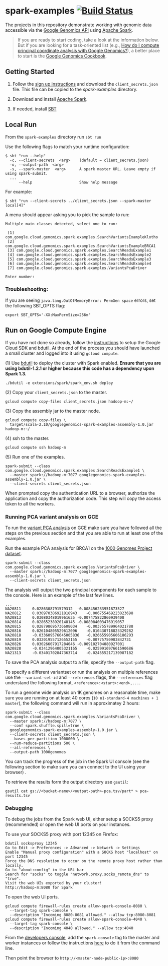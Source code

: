 spark-examples [![Build Status](https://img.shields.io/travis/googlegenomics/spark-examples.svg?style=flat)](https://travis-ci.org/googlegenomics/spark-examples)
==============

The projects in this repository demonstrate working with genomic data accessible via the [Google Genomics API](https://cloud.google.com/genomics/) using [Apache Spark](http://spark.apache.org/).

> If you are ready to start coding, take a look at the information below.  But if you are
> looking for a task-oriented list (e.g., [How do I compute principal coordinate analysis
> with Google Genomics?](http://googlegenomics.readthedocs.org/en/latest/use_cases/compute_principal_coordinate_analysis/index.html)),
> a better place to start is the [Google Genomics Cookbook](http://googlegenomics.readthedocs.org/en/latest/index.html).

Getting Started
---------------

 1. Follow the [sign up instructions](https://cloud.google.com/genomics/install-genomics-tools#authenticate) and download the `client_secrets.json` file. This file can be copied to the _spark-examples_ directory.

 2. Download and install [Apache Spark](https://spark.apache.org/downloads.html).

 3. If needed, install [SBT](http://www.scala-sbt.org/release/docs/Getting-Started/Setup.html)

Local Run
---------
From the `spark-examples` directory run `sbt run`

Use the following flags to match your runtime configuration:

```
$ sbt "run --help"
  -c, --client-secrets  <arg>    (default = client_secrets.json)
  -o, --output-path  <arg>
  -s, --spark-master  <arg>      A spark master URL. Leave empty if using spark-submit.
  ...
      --help                     Show help message
```

For example: 

```
$ sbt "run --client-secrets ../client_secrets.json --spark-master local[4]"
```


A menu should appear asking you to pick the sample to run:
```
Multiple main classes detected, select one to run:

 [1] com.google.cloud.genomics.spark.examples.SearchVariantsExampleKlotho
 [2] com.google.cloud.genomics.spark.examples.SearchVariantsExampleBRCA1
 [3] com.google.cloud.genomics.spark.examples.SearchReadsExample1
 [4] com.google.cloud.genomics.spark.examples.SearchReadsExample2
 [5] com.google.cloud.genomics.spark.examples.SearchReadsExample3
 [6] com.google.cloud.genomics.spark.examples.SearchReadsExample4
 [7] com.google.cloud.genomics.spark.examples.VariantsPcaDriver
 
Enter number:
```

### Troubleshooting:

If you are seeing `java.lang.OutOfMemoryError: PermGen space` errors, set the following SBT_OPTS flag:
```
export SBT_OPTS='-XX:MaxPermSize=256m'
``` 

Run on Google Compute Engine
-----------------------------

If you have not done so already, follow the [instructions](https://cloud.google.com/hadoop/) to setup the Google Cloud SDK and bdutil. At the end of the process you should have launched a small cluster and logged into it using `gcloud compute`.

(1) Use [bdutil](https://cloud.google.com/hadoop/bdutil) to deploy the cluster with Spark enabled.  **Ensure that you are using bdutil-1.2.1 or higher because this code has a dependency upon Spark 1.3.**
```
./bdutil -e extensions/spark/spark_env.sh deploy
```
(2) Copy your ``client_secrets.json`` to the master.
```
gcloud compute copy-files client_secrets.json hadoop-m:~/
```
(3) Copy the assembly jar to the master node.
```
gcloud compute copy-files \
  target/scala-2.10/googlegenomics-spark-examples-assembly-1.0.jar  hadoop-m:~/
```
(4) ssh to the master.
```
gcloud compute ssh hadoop-m
```
(5) Run one of the examples.
```
spark-submit --class com.google.cloud.genomics.spark.examples.SearchReadsExample1 \
  --master spark://hadoop-m:7077 googlegenomics-spark-examples-assembly-1.0.jar \
  --client-secrets client_secrets.json
```

When prompted copy the authentication URL to a browser, authorize the application and copy 
the authorization code. This step will copy the access token to all the workers.

### Running PCA variant analysis on GCE
To run the [variant PCA analysis](https://github.com/googlegenomics/spark-examples/blob/master/src/main/scala/com/google/cloud/genomics/spark/examples/VariantsPca.scala) on GCE  make sure you have followed all the steps on the previous section and that you are able to run at least one of the examples.

Run the example PCA analysis for BRCA1 on the [1000 Genomes Project dataset](https://cloud.google.com/genomics/data/1000-genomes).
```
spark-submit --class com.google.cloud.genomics.spark.examples.VariantsPcaDriver \
  --master spark://hadoop-m:7077 googlegenomics-spark-examples-assembly-1.0.jar \
  --client-secrets client_secrets.json
```

The analysis will output the two principal components for each sample to the console. Here is an example of the last few lines.
```
...
NA20811		0.0286308791579312	-0.008456233951873527
NA20812		0.030970386921818943	-0.006755469223823698
NA20813		0.03080348019961635	-0.007475822860939408
NA20814		0.02865238920148145	-0.008084003476919057
NA20815		0.028798695736608034	-0.003755789964021788
NA20816		0.026104805529612096	-0.010430718823329282
NA20818		-0.033609576645005836	-0.026655905606186293
NA20819		0.032019557126552155	-0.00775750983842731
NA20826		0.03026607917284046	-0.009102704080927001
NA20828		-0.03412964005321165	-0.025991697661590686
NA21313		-0.03401702847363714	-0.024555217139987182
```

To save the PCA analysis output to a file, specify the `--output-path` flag.

To specify a different variantset or run the analysis on multiple references use the `--variant-set-id` and  `--references` flags, the `--references` flag understand the following format, `<reference>:<start>:<end>,...`.

To run a genome wide analysis on 1K genomes on a reasonable time, make sure you are running on at least 40 cores (`10 n1-standard-4 machines + 1 master`), the following command will run in approximatey 2 hours:

```
spark-submit --class com.google.cloud.genomics.spark.examples.VariantsPcaDriver \
  --master spark://hadoop-m:7077 \
  --conf spark.shuffle.spill=true \
  googlegenomics-spark-examples-assembly-1.0.jar \
  --client-secrets client_secrets.json \
  --bases-per-partition 1000000 \
  --num-reduce-partitions 500 \
  --all-references \
  --output-path 1000genomes
```

You can track the progress of the job in the Spark UI console (see the following section to make sure you can connect to the UI using your browser) .

To retrieve the results form the output directory use `gsutil`:

```
gsutil cat gs://<bucket-name>/<output-path>-pca.tsv/part* > pca-results.tsv
```

### Debugging 

To debug the jobs from the Spark web UI, either setup a SOCKS5 proxy (recommended)
or open the web UI ports on your instances.

To use your SOCKS5 proxy with port 12345 on Firefox:

```
bdutil socksproxy 12345
Go to Edit -> Preferences -> Advanced -> Network -> Settings
Enable "Manual proxy configuration" with a SOCKS host "localhost" on port 12345
Force the DNS resolution to occur on the remote proxy host rather than locally.
Go to "about:config" in the URL bar
Search for "socks" to toggle "network.proxy.socks_remote_dns" to "true".
Visit the web UIs exported by your cluster!
http://hadoop-m:8080 for Spark
```

To open the web UI ports.

```
gcloud compute firewall-rules create allow-spark-console-8080 \
  --target-tag spark-console \
  --description "Incoming 8080-8081 allowed." --allow tcp:8080-8081
gcloud compute firewall-rules create allow-spark-console-4040 \
  --target-tag spark-console \
  --description "Incoming 4040 allowed." --allow tcp:4040
```
From the [developers console](https://console.developers.google.com/project),
add the `spark-console` tag to the master and worker instances or follow the instructions
[here](https://cloud.google.com/compute/docs/instances#tags) to do it from the command line.

Then point the browser to `http://<master-node-public-ip>:8080`
